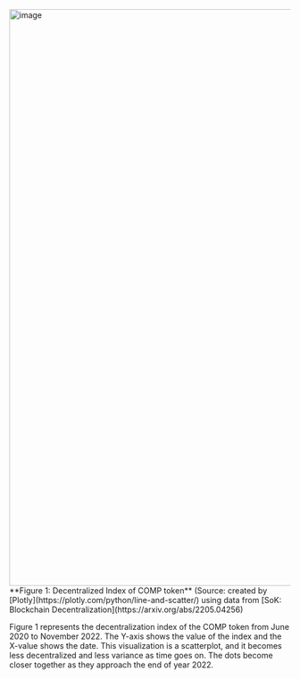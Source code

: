 
<img width="1034" alt="image" src="https://user-images.githubusercontent.com/89420894/203839806-acb2b731-b3ea-4ecd-8c66-b044f25da923.png">
**Figure 1: Decentralized Index of COMP token**
(Source: created by [Plotly](https://plotly.com/python/line-and-scatter/) using data from [SoK: Blockchain Decentralization](https://arxiv.org/abs/2205.04256)

Figure 1 represents the decentralization index of the COMP token from June 2020 to November 2022. The Y-axis shows the value of the index and the X-value shows the date. This visualization is a scatterplot, and it becomes less decentralized and less variance as time goes on. The dots become closer together as they approach the end of year 2022.



